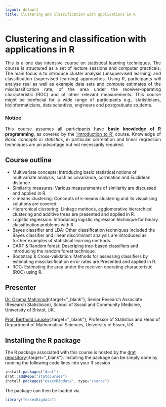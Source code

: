 ```yaml
---
layout: default
title: Clustering and classification with applications in R
---
```

# Clustering and classification with applications in R
<p align="justify">
This is a one day intensive course on statistical learning techniques. The course is structured as a set of lecture sessions and computer practicals. The main focus is to introduce cluster analysis (unsupervised learning) and classification (supervised learning) approaches.  Using R, participants will analyse real as well as example data sets and compute estimates of the misclassification rate, of the area under the receiver-operating characteristic (ROC) and of other relevant measurements. This course might be benfecial for a wide range of participants e.g., statisticians, bioinformaticians, data scientists, engineers and postgraduate students.
</p>

### Notice
<p align="justify">
This course assumes all participants have <strong>basic knowledge of R programming</strong>, as covered by the <a href="{{ site.baseurl}}/sscmIntro-to-R">'Introduction to R'</a> course. Knowledge of <em>Basic concepts in statistics</em>, in particular correlation and linear regression techniques are an advantage but not necessarily required.
</p>

## Course outline

 * Multivariate concepts: Introducing basic statistical notions of multivariate analysis, such as covariance, correlation and Euclidean distance.
 * Similarity measures: Various measurements of similarity are discussed and applied in R.
 * k-means clustering: Concepts of k-means clustering and its visualising solutions are covered.
 * Hierarchical clustering: Linkage methods, agglomerative hierarchical clustering and additive trees are presented and applied in R.
 * Logistic regression: Introducing logistic regression technique for binary classification problems with R.
 * Bayes classifier and LDA: Other classification techniques included the Bayes classifier and linear discriminant analysis are introduced as further examples of statistical learning methods.
 * CART & Random forest: Descriping tree-based classifiers and introducing the random forest technique.
 * Bootstrap & Cross-validation: Methods for assessing classifiers by estimating missclasification error rates are  Presented and applied in R.
 * ROC: Estimating the area under the receiver-operating characteristic (ROC) using R.

## Presenter
[Dr. Osama Mahmoud](http://www.osmahmoud.com){:target="_blank"}, Senior Research Associate (Research Statistician), School of Social and Community Medicine, University of Bristol, UK.

[Prof. Berthold Lausen](https://www.essex.ac.uk/maths/staff/profile.aspx?ID=1277){:target="_blank"}, Professor of Statistics and He</a>ad of Department of Mathematical Sciences, University of Essex, UK.
 
## Installing the R package
The R package associated with this course is hosted by the
[drat repository](https://github.com/statcourses/drat){:target="_blank"}. Installing the package can be simply done by running the following code lines into your R session. 

```javascript
install.packages("drat")
drat::addRepo("statcourses")
install.packages("essexBigdata", type="source")
```
The package can then be loaded via

```javascript
library("essexBigdata")
```